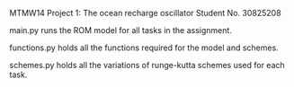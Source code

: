 MTMW14 Project 1: The ocean recharge oscillator 
Student No. 30825208

main.py runs the ROM model for all tasks in the assignment.

functions.py holds all the functions required for the model and schemes.

schemes.py holds all the variations of runge-kutta schemes used for each task.